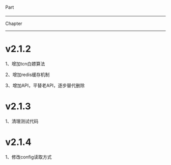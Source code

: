 ####
Part
####

*********
Chapter
*********

v2.1.2
=======
1、增加tcn白嫖算法

2、增加redis缓存机制

3、增加API，平替老API，逐步替代删除



v2.1.3
=======
1、清理测试代码

v2.1.4
=======
1、修改config读取方式






